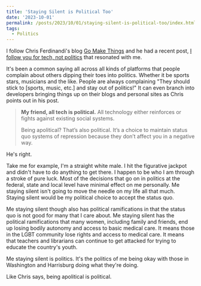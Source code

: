 ```yaml
---
title: 'Staying Silent is Political Too'
date: '2023-10-01'
permalink: /posts/2023/10/01/staying-silent-is-political-too/index.html
tags:
  - Politics
---
```


I follow Chris Ferdinandi's blog [Go Make Things](https://gomakethings.com/) and he had a recent post, [I follow you for tech, not politics](https://gomakethings.com/i-follow-you-for-tech-not-politics/) that resonated with me.
<!-- excerpt -->

It's been a common saying all across all kinds of platforms that people complain about others dipping their toes into politics. Whether it be sports stars, musicians and the like. People are always complaining "They should stick to [sports, music, etc.] and stay out of politics!" It can even branch into developers bringing things up on their blogs and personal sites as Chris points out in his post.

> **My friend, all tech is political.** All technology either reinforces or fights against existing social systems.
>
> Being apolitical? That’s also political. It’s a choice to maintain status quo systems of repression because they don’t affect you in a negative way.

He's right.

Take me for example, I'm a straight white male. I hit the figurative jackpot and didn't have to do anything to get there. I happen to be who I am through a stroke of pure luck. Most of the decisions that go on in politics at the federal, state and local level have minimal effect on me personally. Me staying silent isn't going to move the needle on my life all that much. Staying silent would be my political choice to accept the status quo.

Me staying silent though also has political ramifications in that the status quo is not good for many that I care about. Me staying silent has the political ramifications that many women, including family and friends, end up losing bodily autonomy and access to basic medical care. It means those in the LGBT community lose rights and access to medical care. It means that teachers and librarians can continue to get attacked for trying to educate the country's youth.

Me staying silent is politics. It's the politics of me being okay with those in Washington and Harrisburg doing what they're doing.

Like Chris says, being apolitical is political.